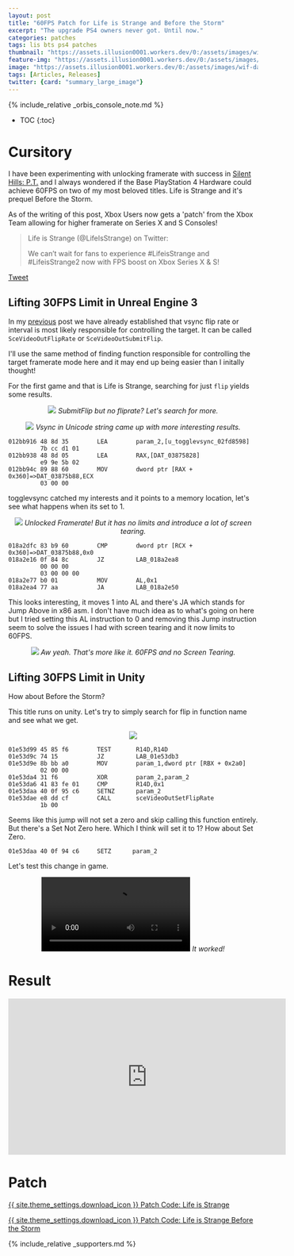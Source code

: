 ```yaml
---
layout: post
title: "60FPS Patch for Life is Strange and Before the Storm"
excerpt: "The upgrade PS4 owners never got. Until now."
categories: patches
tags: lis bts ps4 patches
thumbnail: "https://assets.illusion0001.workers.dev/0:/assets/images/wif-dawn-60fps/dawn-banner.png"
feature-img: "https://assets.illusion0001.workers.dev/0:/assets/images/wif-dawn-60fps/dawn-banner.png"
image: "https://assets.illusion0001.workers.dev/0:/assets/images/wif-dawn-60fps/banner2.png"
tags: [Articles, Releases]
twitter: {card: "summary_large_image"}
---
```


{% include_relative _orbis_console_note.md %}

* TOC
{:toc}

# Cursitory

I have been experimenting with unlocking framerate with success in [Silent Hills: P.T.](https://illusion0001.github.io/patches/2021/04/29/pt-60fps/) and I always wondered if the Base PlayStation 4 Hardware could achieve 60FPS on two of my most beloved titles. Life is Strange and it's prequel Before the Storm.

As of the writing of this post, Xbox Users now gets a 'patch' from the Xbox Team allowing for higher framerate on Series X and S Consoles!

> Life is Strange (@LifeIsStrange) on Twitter:
> 
> We can’t wait for fans to experience #LifeisStrange and #LifeisStrange2 now with FPS boost on Xbox Series X & S!

[Tweet](https://twitter.com/lifeisstrange/status/1390694180549283849)

## Lifting 30FPS Limit in Unreal Engine 3

In my [previous](https://illusion0001.github.io/patches/2021/04/29/pt-60fps/) post we have already established that vsync flip rate or interval is most likely responsible for controlling the target. It can be called `SceVideoOutFlipRate` or `SceVideoOutSubmitFlip`.

I'll use the same method of finding function responsible for controlling the target framerate mode here and it may end up being easier than I initally thought!


For the first game and that is Life is Strange, searching for just `flip` yields some results. 

<p align="center">
<img src="https://assets.illusion0001.workers.dev/0:/assets/images/wif-dawn-60fps/ghidra_flip_search.png">
<em>SubmitFlip but no fliprate? Let's search for more.</em>
</p>

<p align="center">
<img src="https://assets.illusion0001.workers.dev/0:/assets/images/wif-dawn-60fps/ghidra_vsync_search.png">
<em>Vsync in Unicode string came up with more interesting results.</em>
</p>

```
012bb916 48 8d 35        LEA        param_2,[u_togglevsync_02fd8598]
         7b cc d1 01
012bb938 48 8d 05        LEA        RAX,[DAT_03875828]
         e9 9e 5b 02
012bb94c 89 88 60        MOV        dword ptr [RAX + 0x360]=>DAT_03875b88,ECX
         03 00 00
```

togglevsync catched my interests and it points to a memory location, let's see what happens when its set to 1.

<p align="center">
<img src="https://assets.illusion0001.workers.dev/0:/assets/images/wif-dawn-60fps/wif_screentear.png">
<em>Unlocked Framerate! But it has no limits and introduce a lot of screen tearing.</em>
</p>

```
018a2dfc 83 b9 60        CMP        dword ptr [RCX + 0x360]=>DAT_03875b88,0x0
018a2e16 0f 84 8c        JZ         LAB_018a2ea8
         00 00 00
         03 00 00 00
018a2e77 b0 01           MOV        AL,0x1
018a2ea4 77 aa           JA         LAB_018a2e50
```

This looks interesting, it moves 1 into AL and there's JA which stands for Jump Above in x86 asm. I don't have much idea as to what's going on here but I tried setting this AL instruction to 0 and removing this Jump instruction seem to solve the issues I had with screen tearing and it now limits to 60FPS.

<p align="center">
<img src="https://assets.illusion0001.workers.dev/0:/assets/images/wif-dawn-60fps/wif-60fps.png">
<em>Aw yeah. That's more like it. 60FPS and no Screen Tearing.</em>
</p>

## Lifting 30FPS Limit in Unity

How about Before the Storm?

This title runs on unity. Let's try to simply search for flip in function name and see what we get.

<p align="center">
<img src="https://assets.illusion0001.workers.dev/0:/assets/images/wif-dawn-60fps/ghidra_flip_search2.png">
</p>

```
01e53d99 45 85 f6        TEST       R14D,R14D
01e53d9c 74 15           JZ         LAB_01e53db3
01e53d9e 8b bb a0        MOV        param_1,dword ptr [RBX + 0x2a0]
         02 00 00
01e53da4 31 f6           XOR        param_2,param_2
01e53da6 41 83 fe 01     CMP        R14D,0x1
01e53daa 40 0f 95 c6     SETNZ      param_2
01e53dae e8 dd cf        CALL       sceVideoOutSetFlipRate
         1b 00
```

Seems like this jump will not set a zero and skip calling this function entirely. But there's a Set Not Zero here. Which I think will set it to 1? How about Set Zero.

`01e53daa 40 0f 94 c6     SETZ      param_2`

Let's test this change in game.

<div align="center" class="video-container">
<video controls >
  <source src=https://assets.illusion0001.workers.dev/0:/assets/images/wif-dawn-60fps/dawn_60fps_preview.mp4" type="video/mp4">
</video>
<em>It worked!</em>
</div>

# Result

<div align="center" class="video-container">
<iframe width="560" height="315" src="https://www.youtube.com/embed/Oy2CapKF3gE" title="YouTube video player" frameborder="0" allow="accelerometer; autoplay; clipboard-write; encrypted-media; gyroscope; picture-in-picture" allowfullscreen></iframe>
</div>

# Patch

<a href="https://github.com/illusion0001/illusion0001.github.io/blob/main/_patches/lis/what-if-lis.md#60-fps" class="button" role="button">{{ site.theme_settings.download_icon }} Patch Code: Life is Strange</a>

<a href="https://github.com/illusion0001/illusion0001.github.io/blob/main/_patches/lis/dawn-lis-bts.md#60-fps" class="button" role="button">{{ site.theme_settings.download_icon }} Patch Code: Life is Strange Before the Storm</a>

{% include_relative _supporters.md %}
